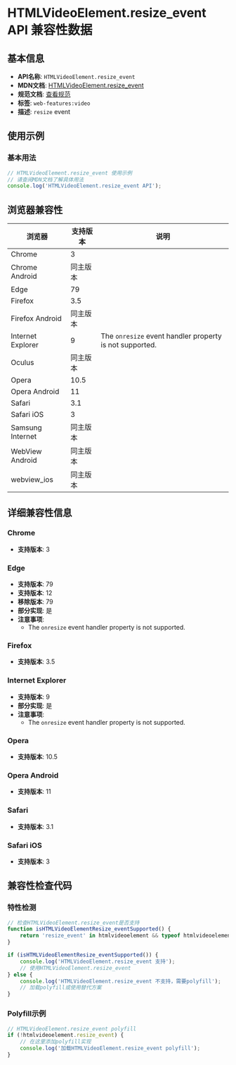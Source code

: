 # HTMLVideoElement.resize_event API 兼容性数据

## 基本信息

- **API名称**: `HTMLVideoElement.resize_event`
- **MDN文档**: [HTMLVideoElement.resize_event](https://developer.mozilla.org/docs/Web/API/HTMLVideoElement/resize_event)
- **规范文档**: [查看规范](https://html.spec.whatwg.org/multipage/media.html#event-media-resize,https://html.spec.whatwg.org/multipage/webappapis.html#handler-onresize)
- **标签**: `web-features:video`
- **描述**: `resize` event

## 使用示例

### 基本用法

```javascript
// HTMLVideoElement.resize_event 使用示例
// 请查阅MDN文档了解具体用法
console.log('HTMLVideoElement.resize_event API');
```

## 浏览器兼容性

| 浏览器 | 支持版本 | 说明 |
|--------|----------|------|
| Chrome | 3 |  |
| Chrome Android | 同主版本 |  |
| Edge | 79 |  |
| Firefox | 3.5 |  |
| Firefox Android | 同主版本 |  |
| Internet Explorer | 9 | The `onresize` event handler property is not supported. |
| Oculus | 同主版本 |  |
| Opera | 10.5 |  |
| Opera Android | 11 |  |
| Safari | 3.1 |  |
| Safari iOS | 3 |  |
| Samsung Internet | 同主版本 |  |
| WebView Android | 同主版本 |  |
| webview_ios | 同主版本 |  |

## 详细兼容性信息

### Chrome

- **支持版本**: 3

### Edge

- **支持版本**: 79
- **支持版本**: 12
- **移除版本**: 79
- **部分实现**: 是
- **注意事项**:
  - The `onresize` event handler property is not supported.

### Firefox

- **支持版本**: 3.5

### Internet Explorer

- **支持版本**: 9
- **部分实现**: 是
- **注意事项**:
  - The `onresize` event handler property is not supported.

### Opera

- **支持版本**: 10.5

### Opera Android

- **支持版本**: 11

### Safari

- **支持版本**: 3.1

### Safari iOS

- **支持版本**: 3

## 兼容性检查代码

### 特性检测

```javascript
// 检查HTMLVideoElement.resize_event是否支持
function isHTMLVideoElementResize_eventSupported() {
    return 'resize_event' in htmlvideoelement && typeof htmlvideoelement.resize_event === 'function';
}

if (isHTMLVideoElementResize_eventSupported()) {
    console.log('HTMLVideoElement.resize_event 支持');
    // 使用HTMLVideoElement.resize_event
} else {
    console.log('HTMLVideoElement.resize_event 不支持，需要polyfill');
    // 加载polyfill或使用替代方案
}
```

### Polyfill示例

```javascript
// HTMLVideoElement.resize_event polyfill
if (!htmlvideoelement.resize_event) {
    // 在这里添加polyfill实现
    console.log('加载HTMLVideoElement.resize_event polyfill');
}
```

